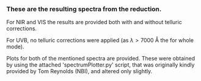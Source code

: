 ### These are the resulting spectra from the reduction.

For NIR and VIS the results are provided both with and without telluric corrections.

For UVB, no telluric corrections were applied (as $\lambda > 7000$ Å the for whole mode).

Plots for both of the mentioned spectra are provided. These were obtained by using the attached 'spectrumPlotter.py' script, that was originally kindly provided by Tom Reynolds (NBI), and altered only slightly.
